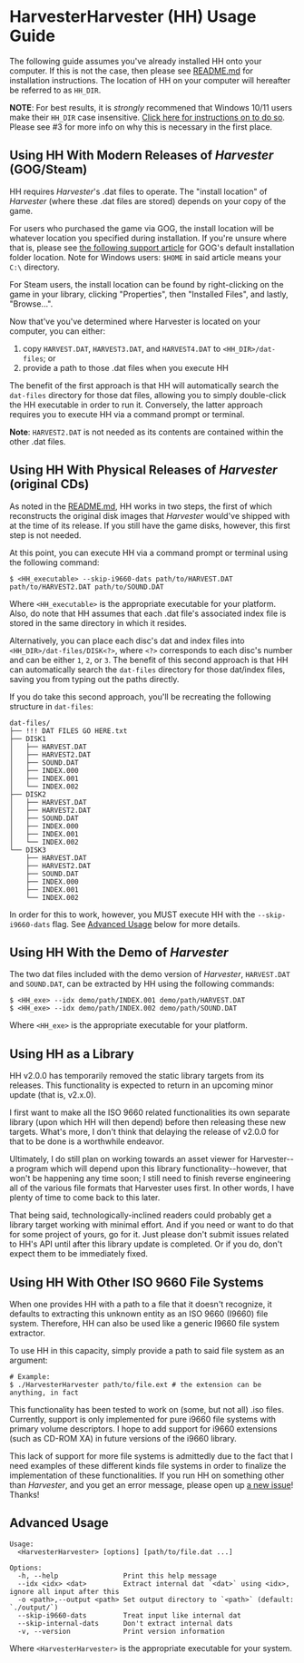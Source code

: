 # HarvesterHarvester (HH) Usage Guide

The following guide assumes you've already installed HH onto your computer. If this is not the case, then please see [README.md](../README.md#getting-hh) for installation instructions. The location of HH on your computer will hereafter be referred to as `HH_DIR`.

**NOTE**: For best results, it is *strongly* recommened that Windows 10/11 users make their `HH_DIR` case insensitive. [Click here for instructions on to do so](https://learn.microsoft.com/en-us/windows/wsl/case-sensitivity#change-the-case-sensitivity-of-files-and-directories). Please see #3 for more info on why this is necessary in the first place.

## Using HH With Modern Releases of *Harvester* (GOG/Steam)

HH requires *Harvester*'s .dat files to operate. The "install location" of *Harvester* (where these .dat files are stored) depends on your copy of the game. 

For users who purchased the game via GOG, the install location will be whatever location you specified during installation. If you're unsure where that is, please see [the following support article](https://support.gog.com/hc/en-us/articles/213039625-Where-is-my-game-installed?product=gog) for GOG's default installation folder location. Note for Windows users: `$HOME` in said article means your `C:\` directory.

For Steam users, the install location can be found by right-clicking on the game in your library, clicking "Properties", then "Installed Files", and lastly, "Browse...".

Now that've you've determined where Harvester is located on your computer, you can either:

1. copy `HARVEST.DAT`, `HARVEST3.DAT`, and `HARVEST4.DAT` to `<HH_DIR>/dat-files`; or
2. provide a path to those .dat files when you execute HH

The benefit of the first approach is that HH will automatically search the `dat-files` directory for those dat files, allowing you to simply double-click the HH executable in order to run it. Conversely, the latter approach requires you to execute HH via a command prompt or terminal.

**Note**: `HARVEST2.DAT` is not needed as its contents are contained within the other .dat files.

## Using HH With Physical Releases of *Harvester* (original CDs)

As noted in the [README.md](../README.md), HH works in two steps, the first of which reconstructs the original disk images that *Harvester* would've shipped with at the time of its release. If you still have the game disks, however, this first step is not needed.

At this point, you can execute HH via a command prompt or terminal using the following command:

```
$ <HH_executable> --skip-i9660-dats path/to/HARVEST.DAT path/to/HARVEST2.DAT path/to/SOUND.DAT
```

Where `<HH_executable>` is the appropriate executable for your platform. Also, do note that HH assumes that each .dat file's associated index file is stored in the same directory in which it resides.

Alternatively, you can place each disc's dat and index files into `<HH_DIR>/dat-files/DISK<?>`, where `<?>` corresponds to each disc's number and can be either `1`, `2`, or `3`. The benefit of this second approach is that HH can automatically search the `dat-files` directory for those dat/index files, saving you from typing out the paths directly.

If you do take this second approach, you'll be recreating the following structure in `dat-files`:

```
dat-files/
├── !!! DAT FILES GO HERE.txt
├── DISK1
│   ├── HARVEST.DAT
│   ├── HARVEST2.DAT
│   ├── SOUND.DAT
│   ├── INDEX.000
│   ├── INDEX.001
│   └── INDEX.002
├── DISK2
│   ├── HARVEST.DAT
│   ├── HARVEST2.DAT
│   ├── SOUND.DAT
│   ├── INDEX.000
│   ├── INDEX.001
│   └── INDEX.002
└── DISK3
    ├── HARVEST.DAT
    ├── HARVEST2.DAT
    ├── SOUND.DAT
    ├── INDEX.000
    ├── INDEX.001
    └── INDEX.002
```

In order for this to work, however, you MUST execute HH with the  `--skip-i9660-dats` flag. See [Advanced Usage](#advanced-usage) below for more details.

## Using HH With the Demo of *Harvester*

The two dat files included with the demo version of *Harvester*, `HARVEST.DAT` and `SOUND.DAT`, can be extracted by HH using the following commands:

```
$ <HH_exe> --idx demo/path/INDEX.001 demo/path/HARVEST.DAT
$ <HH_exe> --idx demo/path/INDEX.002 demo/path/SOUND.DAT
```

Where `<HH_exe>` is the appropriate executable for your platform.

## Using HH as a Library

HH v2.0.0 has temporarily removed the static library targets from its releases. This functionality is expected to return in an upcoming minor update (that is, v2.x.0).

I first want to make all the ISO 9660 related functionalities its own separate library (upon which HH will then depend) before then releasing these new targets. What's more, I don't think that delaying the release of v2.0.0 for that to be done is a worthwhile endeavor.

Ultimately, I do still plan on working towards an asset viewer for Harvester--a program which will depend upon this library functionality--however, that won't be happening any time soon; I still need to finish reverse engineering all of the various file formats that Harvester uses first. In other words, I have plenty of time to come back to this later.

That being said, technologically-inclined readers could probably get a library target working with minimal effort. And if you need or want to do that for some project of yours, go for it. Just please don't submit issues related to HH's API until after this library update is completed. Or if you do, don't expect them to be immediately fixed.

## Using HH With Other ISO 9660 File Systems

When one provides HH with a path to a file that it doesn't recognize, it defaults to extracting this unknown entity as an ISO 9660 (I9660) file system. Therefore, HH can also be used like a generic I9660 file system extractor.

To use HH in this capacity, simply provide a path to said file system as an argument:

```
# Example:
$ ./HarvesterHarvester path/to/file.ext # the extension can be anything, in fact
```

This functionality has been tested to work on (some, but not all) .iso files. Currently, support is only implemented for pure i9660 file systems with primary volume descriptors. I hope to add support for i9660 extensions (such as CD-ROM XA) in future versions of the i9660 library.

This lack of support for more file systems is admittedly due to the fact that I need examples of these different kinds file systems in order to finalize the implementation of these functionalities. If you run HH on something other than *Harvester*, and you get an error message, please open up [a new issue](https://github.com/IcePanorama/HarvesterHarvester/issues/)! Thanks!

## Advanced Usage

```
Usage:
  <HarvesterHarvester> [options] [path/to/file.dat ...]

Options:
  -h, --help                Print this help message
  --idx <idx> <dat>         Extract internal dat `<dat>` using <idx>, ignore all input after this
  -o <path>,--output <path> Set output directory to `<path>` (default: `./output/`)
  --skip-i9660-dats         Treat input like internal dat
  --skip-internal-dats      Don't extract internal dats
  -v, --version             Print version information
```

Where `<HarvesterHarvester>` is the appropriate executable for your system.

